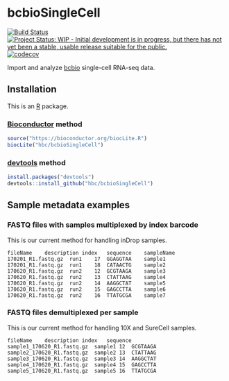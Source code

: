 # bcbioSingleCell

[![Build Status](https://travis-ci.org/hbc/bcbioSingleCell.svg?branch=master)](https://travis-ci.org/hbc/bcbioSingleCell)
[![Project Status: WIP - Initial development is in progress, but there has not yet been a stable, usable release suitable for the public.](http://www.repostatus.org/badges/latest/wip.svg)](http://www.repostatus.org/#wip)
[![codecov](https://codecov.io/gh/hbc/bcbioSingleCell/branch/master/graph/badge.svg)](https://codecov.io/gh/hbc/bcbioSingleCell)

Import and analyze [bcbio][] single-cell RNA-seq data.


## Installation

This is an [R][] package.

### [Bioconductor][] method

```r
source("https://bioconductor.org/biocLite.R")
biocLite("hbc/bcbioSingleCell")
```

### [devtools][] method

```r
install.packages("devtools")
devtools::install_github("hbc/bcbioSingleCell")
```


## Sample metadata examples

### FASTQ files with samples multiplexed by index barcode

This is our current method for handling inDrop samples.

```
fileName	description	index	sequence	sampleName
170201_R1.fastq.gz	run1	17	GGAGGTAA	sample1
170201_R1.fastq.gz	run1	18	CATAACTG	sample2
170620_R1.fastq.gz	run2	12	GCGTAAGA	sample3
170620_R1.fastq.gz	run2	13	CTATTAAG	sample4
170620_R1.fastq.gz	run2	14	AAGGCTAT	sample5
170620_R1.fastq.gz	run2	15	GAGCCTTA	sample6
170620_R1.fastq.gz	run2	16	TTATGCGA	sample7
```

### FASTQ files demultiplexed per sample

This is our current method for handling 10X and SureCell samples.

```
fileName	description	index	sequence
sample1_170620_R1.fastq.gz	sample1	12	GCGTAAGA
sample2_170620_R1.fastq.gz	sample2	13	CTATTAAG
sample3_170620_R1.fastq.gz	sample3	14	AAGGCTAT
sample4_170620_R1.fastq.gz	sample4	15	GAGCCTTA
sample5_170620_R1.fastq.gz	sample5	16	TTATGCGA
```



[bcbio]: https://bcbio-nextgen.readthedocs.io
[bioconductor]: https://bioconductor.org
[devtools]: https://cran.r-project.org/package=devtools
[r]: https://www.r-project.org
